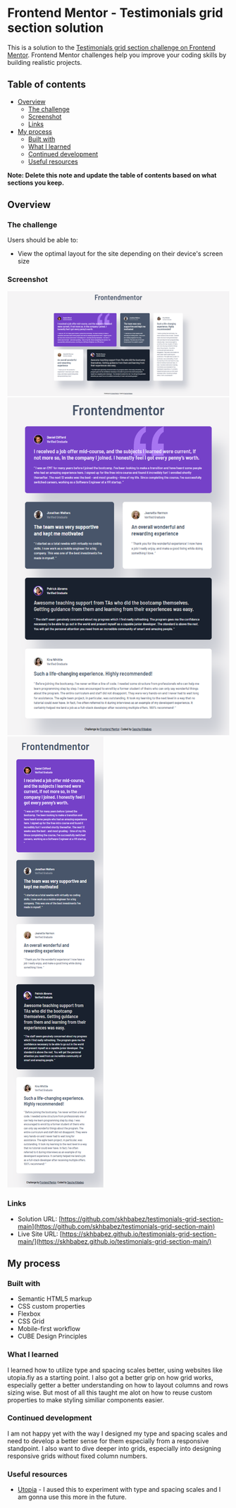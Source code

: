 # Frontend Mentor - Testimonials grid section solution

This is a solution to the [Testimonials grid section challenge on Frontend Mentor](https://www.frontendmentor.io/challenges/testimonials-grid-section-Nnw6J7Un7). Frontend Mentor challenges help you improve your coding skills by building realistic projects.

## Table of contents

- [Overview](#overview)
  - [The challenge](#the-challenge)
  - [Screenshot](#screenshot)
  - [Links](#links)
- [My process](#my-process)
  - [Built with](#built-with)
  - [What I learned](#what-i-learned)
  - [Continued development](#continued-development)
  - [Useful resources](#useful-resources)

**Note: Delete this note and update the table of contents based on what sections you keep.**

## Overview

### The challenge

Users should be able to:

- View the optimal layout for the site depending on their device's screen size

### Screenshot

![desktop](./screenshots/desktop.png)
![tablet](./screenshots/tablet.png)
![mobile](./screenshots/mobile.png)

### Links

- Solution URL: [https://github.com/skhbabez/testimonials-grid-section-main](https://github.com/skhbabez/testimonials-grid-section-main)
- Live Site URL: [https://skhbabez.github.io/testimonials-grid-section-main/](https://skhbabez.github.io/testimonials-grid-section-main/)

## My process

### Built with

- Semantic HTML5 markup
- CSS custom properties
- Flexbox
- CSS Grid
- Mobile-first workflow
- CUBE Design Principles

### What I learned

I learned how to utilize type and spacing scales better, using websites like utopia.fiy as a starting point. I also got a better grip on how grid works, especially getter a better understanding on how to layout columns and rows sizing wise. But most of all this taught me alot on how to reuse custom properties to make styling similiar components easier.

### Continued development

I am not happy yet with the way I designed my type and spacing scales and need to develop a better sense for them especially from a responsive standpoint. I also want to dive deeper into grids, especially into designing responsive grids without fixed column numbers.

### Useful resources

- [Utopia](https://utopia.fyi/) - I aused this to experiment with type and spacing scales and I am gonna use this more in the future.
